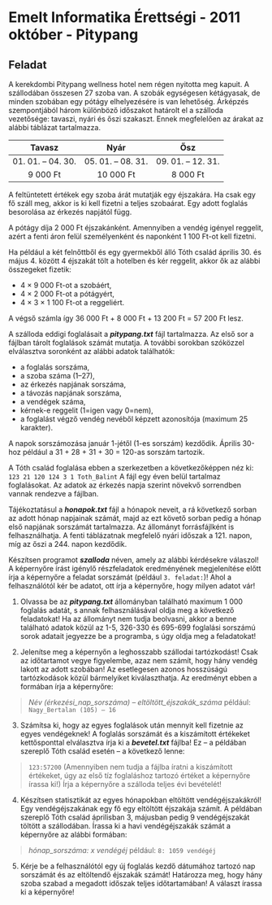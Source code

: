 # Emelt Informatika Érettségi - 2011 október - Pitypang

## Feladat
A kerekdombi Pitypang wellness hotel nem régen nyitotta meg kapuit. A szállodában összesen 27 szoba van. A szobák egységesen kétágyasak, de minden szobában egy pótágy elhelyezésére is van lehetőség. Árképzés szempontjából három különböző időszakot határolt el a szálloda vezetősége: tavaszi, nyári és őszi szakaszt. Ennek megfelelően az árakat az alábbi táblázat tartalmazza.

|       Tavasz      |       Nyár        |         Ősz       |
| :---------------: | :---------------: | :---------------: |
| 01. 01. – 04. 30. | 05. 01. – 08. 31. | 09. 01. – 12. 31. |
|      9 000 Ft     |      10 000 Ft    |      8 000 Ft     |

A feltüntetett értékek egy szoba árát mutatják egy éjszakára. Ha csak egy fő száll meg, akkor is ki kell fizetni a teljes szobaárat. Egy adott foglalás besorolása az érkezés napjától függ.

A pótágy díja 2 000 Ft éjszakánként. Amennyiben a vendég igényel reggelit, azért a fenti áron felül személyenként és naponként 1 100 Ft-ot kell fizetni.

Ha például a két felnőttből és egy gyermekből álló Tóth család április 30. és május 4. között 4 éjszakát tölt a hotelben és kér reggelit, akkor ők az alábbi összegeket fizetik:
- 4 × 9 000 Ft-ot a szobáért,
- 4 × 2 000 Ft-ot a pótágyért,
- 4 × 3 × 1 100 Ft-ot a reggeliért.

A végső számla így 36 000 Ft + 8 000 Ft + 13 200 Ft = 57 200 Ft lesz.

A szálloda eddigi foglalásait a **_pitypang.txt_** fájl tartalmazza. Az első sor a fájlban tárolt foglalások számát mutatja. A további sorokban szóközzel elválasztva soronként az alábbi adatok találhatók:
- a foglalás sorszáma,
- a szoba száma (1–27),
- az érkezés napjának sorszáma,
- a távozás napjának sorszáma,
- a vendégek száma,
- kérnek-e reggelit (1=igen vagy 0=nem),
- a foglalást végző vendég nevéből képzett azonosítója (maximum 25 karakter).

A napok sorszámozása január 1-jétől (1-es sorszám) kezdődik. Április 30-hoz például a 31 + 28 + 31 + 30 = 120-as sorszám tartozik.

A Tóth család foglalása ebben a szerkezetben a következőképpen néz ki:
`123 21 120 124 3 1 Toth_Balint`
A fájl egy éven belül tartalmaz foglalásokat. Az adatok az érkezés napja szerint növekvő sorrendben vannak rendezve a fájlban.

Tájékoztatásul a **_honapok.txt_** fájl a hónapok neveit, a rá következő sorban az adott hónap napjainak számát, majd az ezt követő sorban pedig a hónap első napjának sorszámát tartalmazza. Az állományt forrásfájlként is felhasználhatja. A fenti táblázatnak megfelelő nyári időszak a 121. napon, míg az őszi a 244. napon kezdődik.

Készítsen programot **_szalloda_** néven, amely az alábbi kérdésekre válaszol! A képernyőre írást igénylő részfeladatok eredményének megjelenítése előtt írja a képernyőre a feladat sorszámát (például `3. feladat:`)! Ahol a felhasználótól kér be adatot, ott írja a képernyőre, hogy milyen adatot vár!

1. Olvassa be az **_pitypang.txt_** állományban található maximum 1 000 foglalás adatát, s annak felhasználásával oldja meg a következő feladatokat! Ha az állományt nem tudja beolvasni, akkor a benne található adatok közül az 1-5, 326-330 és 695-699 foglalási sorszámú sorok adatait jegyezze be a programba, s úgy oldja meg a feladatokat!

2. Jelenítse meg a képernyőn a leghosszabb szállodai tartózkodást! Csak az időtartamot vegye figyelembe, azaz nem számít, hogy hány vendég lakott az adott szobában! Az esetlegesen azonos hosszúságú tartózkodások közül bármelyiket kiválaszthatja. Az eredményt ebben a formában írja a képernyőre:
>_Név (érkezési_nap_sorszáma) – eltöltött_éjszakák_száma_
például: `Nagy_Bertalan (105) – 16`

3. Számítsa ki, hogy az egyes foglalások után mennyit kell fizetnie az egyes vendégeknek!
A foglalás sorszámát és a kiszámított értékeket kettősponttal elválasztva írja ki a **_bevetel.txt_** fájlba!
Ez – a példában szereplő Tóth család esetén – a következő lenne:
>`123:57200`
(Amennyiben nem tudja a fájlba íratni a kiszámított értékeket, úgy az első tíz foglaláshoz tartozó értéket a képernyőre írassa ki!)
Írja a képernyőre a szálloda teljes évi bevételét!

4. Készítsen statisztikát az egyes hónapokban eltöltött vendégéjszakákról! Egy vendégéjszakának egy fő egy eltöltött éjszakája számít. A példában szereplő Tóth család áprilisban 3, májusban pedig 9 vendégéjszakát töltött a szállodában. Írassa ki a havi vendégéjszakák számát a képernyőre az alábbi formában:
>_hónap_sorszáma: x vendégéj_
például: `8: 1059 vendégéj`

5. Kérje be a felhasználótól egy új foglalás kezdő dátumához tartozó nap sorszámát és az eltöltendő éjszakák számát! Határozza meg, hogy hány szoba szabad a megadott időszak teljes időtartamában! A választ írassa ki a képernyőre!
